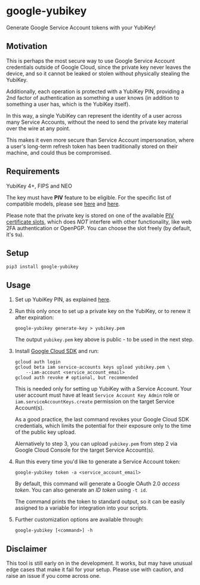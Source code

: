 # google-yubikey

Generate Google Service Account tokens with your YubiKey!

## Motivation

This is perhaps the most secure way to use Google Service Account credentials
outside of Google Cloud, since the private key never leaves the device,
and so it cannot be leaked or stolen without physically stealing the YubiKey.

Additionally, each operation is protected with a YubiKey PIN,
providing a 2nd factor of authentication as something a user knows
(in addition to something a user has, which is the YubiKey itself).

In this way, a single YubiKey can represent the identity
of a user across many Service Accounts, without the need
to send the private key material over the wire at any point.

This makes it even more secure than Service Account impersonation,
where a user's long-term refresh token has been traditionally
stored on their machine, and could thus be compromised.

## Requirements

YubiKey 4+, FIPS and NEO

The key must have **PIV** feature to be eligible.
For the specific list of compatible models, please see
[here](https://www.yubico.com/products/compare-products-series/)
and [here](https://www.yubico.com/products/compare-yubikey-4-neo/).

Please note that the private key is stored on one of the available
[PIV certificate slots](https://developers.yubico.com/PIV/Introduction/Certificate_slots.html),
which does _NOT_ interfere with other functionality,
like web 2FA authentication or OpenPGP.
You can choose the slot freely (by default, it's `9a`).

## Setup

```
pip3 install google-yubikey
```

## Usage

1.  Set up YubiKey PIN, as explained
    [here](https://developers.yubico.com/PIV/Guides/Device_setup.html).

2.  Run this only once to set up a private key on the YubiKey,
    or to renew it after expiration:

    ```
    google-yubikey generate-key > yubikey.pem
    ```

    The output `yubikey.pem` key above is public - to be used in the next step.

3.  Install [Google Cloud SDK](https://cloud.google.com/sdk/install) and run:

    ```
    gcloud auth login
    gcloud beta iam service-accounts keys upload yubikey.pem \
        --iam-account <service_account_email>
    gcloud auth revoke # optional, but recommended
    ```

    This is needed only for setting up YubiKey with a Service Account.
    Your user account must have at least `Service Account Key Admin` role
    or `iam.serviceAccountKeys.create` permission
    on the target Service Account(s).

    As a good practice, the last command revokes your Google Cloud SDK credentials,
    which limits the potential for their exposure
    only to the time of the public key upload.

    Alernatively to step 3, you can upload `yubikey.pem` from step 2 via
    Google Cloud Console for the target Service Account(s).

4.  Run this every time you'd like to generate a Service Account token:

    ```
    google-yubikey token -a <service_account_email>
    ```

    By default, this command will generate a Google OAuth 2.0 _access token_.
    You can also generate an _ID token_ using `-t id`.

    The command prints the token to standard output, so it can
    be easily assigned to a variable for integration into your scripts.

5.  Further customization options are available through:

    ```
    google-yubikey [<command>] -h
    ```

## Disclaimer

This tool is still early on in the development.
It works, but may have unusual edge cases that make it fail
for your setup. Please use with caution, and raise an issue
if you come across one.
